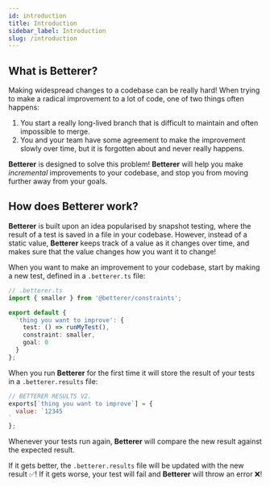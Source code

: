```yaml
---
id: introduction
title: Introduction
sidebar_label: Introduction
slug: /introduction
---
```


## What is **Betterer**?

Making widespread changes to a codebase can be really hard! When trying to make a radical improvement to a lot of code, one of two things often happens:

1. You start a really long-lived branch that is difficult to maintain and often impossible to merge.
2. You and your team have some agreement to make the improvement slowly over time, but it is forgotten about and never really happens.

**Betterer** is designed to solve this problem! **Betterer** will help you make _incremental_ improvements to your codebase, and stop you from moving further away from your goals.

## How does **Betterer** work?

**Betterer** is built upon an idea popularised by snapshot testing, where the result of a test is saved in a file in your codebase. However, instead of a static value, **Betterer** keeps track of a value as it changes over time, and makes sure that the value changes how you want it to change!

When you want to make an improvement to your codebase, start by making a new test, defined in a `.betterer.ts` file:

```typescript
// .betterer.ts
import { smaller } from '@betterer/constraints';

export default {
  'thing you want to improve': {
    test: () => runMyTest(),
    constraint: smaller,
    goal: 0
  }
};
```

When you run **Betterer** for the first time it will store the result of your tests in a `.betterer.results` file:

```javascript
// BETTERER RESULTS V2.
exports[`thing you want to improve`] = {
  value: `12345
`
};
```

Whenever your tests run again, **Betterer** will compare the new result against the expected result.

If it gets better, the `.betterer.results` file will be updated with the new result ✅! If it gets worse, your test will fail and **Betterer** will throw an error ❌!
